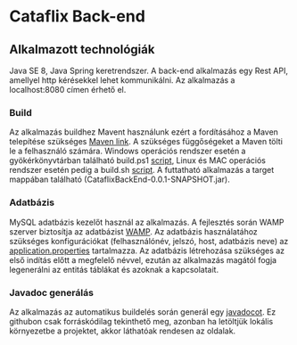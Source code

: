 # Cataflix Back-end

## Alkalmazott technológiák
Java SE 8, Java Spring keretrendszer. A back-end alkalmazás egy Rest API, amellyel http kérésekkel lehet kommunikálni. Az alkalmazás a localhost:8080 címen érhető el.

### Build
Az alkalmazás buildhez Mavent használunk ezért a fordításához a Maven telepítése szükséges [Maven link](https://maven.apache.org/download.cgi).
A szükséges függőségeket a Maven tölti le a felhasználó számára. Windows operációs rendszer esetén a gyökérkönyvtárban található build.ps1 [script](build.ps1), 
Linux és MAC operációs rendszer esetén pedig a build.sh [script](build.sh).
A futtatható alkalmazás a target mappában található (CataflixBackEnd-0.0.1-SNAPSHOT.jar).

### Adatbázis
MySQL adatbázis kezelőt használ az alkalmazás. A fejlesztés során WAMP szerver biztosítja az adatbázist [WAMP](http://www.wampserver.com/en/). 
Az adatbázis használatához szükséges konfigurációkat (felhasználónév, jelszó, host, adatbázis neve) az [application.properties](src/main/resources/application.properties) tartalmazza.
Az adatbázis létrehozása szükséges az első indítás előtt a megfelelő névvel, ezután az alkalmazás magától fogja legenerálni az entitás táblákat és azoknak a kapcsolatait.

### Javadoc generálás
Az alkalmazás az automatikus buildelés során generál egy [javadocot](javadocumentation/javadocumentations).
Ez githubon csak forráskódilag tekinthető meg, azonban ha letöltjük lokális környezetbe a projektet, akkor láthatóak rendesen az oldalak.
